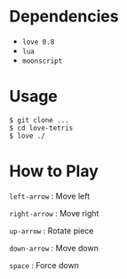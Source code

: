 Dependencies
===

* `love 0.8`
* `lua`
* `moonscript`

Usage
===
```
$ git clone ...
$ cd love-tetris
$ love ./
```

How to Play
===

`left-arrow`  : Move left

`right-arrow` : Move right

`up-arrow`    : Rotate piece

`down-arrow`  : Move down

`space`       : Force down
